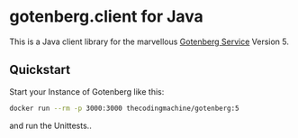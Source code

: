 # gotenberg.client for Java
This is a Java client library for the marvellous [Gotenberg Service](https://github.com/thecodingmachine/gotenberg) Version 5.

## Quickstart
Start your Instance of Gotenberg like this:
```bash
docker run --rm -p 3000:3000 thecodingmachine/gotenberg:5
```
and run the Unittests..
